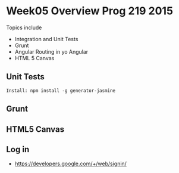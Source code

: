 # Week05 Overview Prog 219 2015

Topics include

- Integration and Unit Tests
- Grunt
- Angular Routing in yo Angular
- HTML 5 Canvas

## Unit Tests

    Install: npm install -g generator-jasmine

## Grunt

## HTML5 Canvas

## Log in

- <https://developers.google.com/+/web/signin/>
